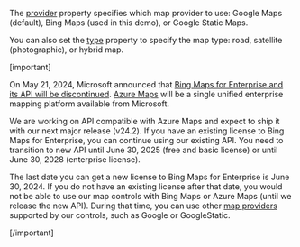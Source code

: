 The [provider](/Documentation/ApiReference/UI_Components/dxMap/Configuration/#provider) property specifies which map provider to use: Google Maps (default), Bing Maps (used in this demo), or Google Static Maps.

You can also set the [type](/Documentation/ApiReference/UI_Components/dxMap/Configuration/#type) property to specify the map type: road, satellite (photographic), or hybrid map.
<!--split-->

[important]

On May 21, 2024, Microsoft announced that [Bing Maps for Enterprise and its API will be discontinued](https://www.microsoft.com/en-us/maps/bing-maps/discontinued-services). [Azure Maps](https://azure.microsoft.com/en-us/products/azure-maps/) will be a single unified enterprise mapping platform available from Microsoft.

We are working on API compatible with Azure Maps and expect to ship it with our next major release (v24.2).
If you have an existing license to Bing Maps for Enterprise, you can continue using our existing API. You need to transition to new API until June 30, 2025 (free and basic license) or until June 30, 2028 (enterprise license).

The last date you can get a new license to Bing Maps for Enterprise is June 30, 2024. If you do not have an existing license after that date, you would not be able to use our map controls with Bing Maps or Azure Maps (until we release the new API). During that time, you can use other [map providers](/Documentation/ApiReference/UI_Components/dxMap/Types/#MapProvider) supported by our controls, such as Google or GoogleStatic.

[/important]